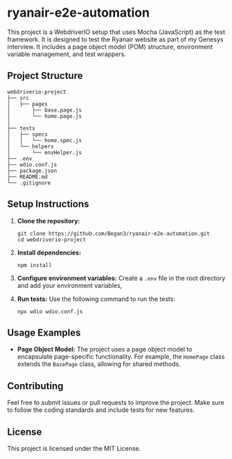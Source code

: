 # ryanair-e2e-automation

This project is a WebdriverIO setup that uses Mocha (JavaScript) as the test framework. It is designed to test the Ryanair website as part of my Genesys interview. It includes a page object model (POM) structure, environment variable management, and test wrappers.

## Project Structure

```
webdriverio-project
├── src
│   ├── pages
│       ├── base.page.js
│       └── home.page.js
│
├── tests
│   ├── specs
│   │   └── home.spec.js
│   └── helpers
│       └── envHelper.js
├── .env
├── wdio.conf.js
├── package.json
├── README.md
└── .gitignore
```

## Setup Instructions

1. **Clone the repository:**
   ```
   git clone https://github.com/Began3/ryanair-e2e-automation.git
   cd webdriverio-project
   ```

2. **Install dependencies:**
   ```
   npm install
   ```

3. **Configure environment variables:**
   Create a `.env` file in the root directory and add your environment variables,

4. **Run tests:**
   Use the following command to run the tests:
   ```
   npx wdio wdio.conf.js
   ```

## Usage Examples

- **Page Object Model:**
  The project uses a page object model to encapsulate page-specific functionality. For example, the `HomePage` class extends the `BasePage` class, allowing for shared methods.


## Contributing

Feel free to submit issues or pull requests to improve the project. Make sure to follow the coding standards and include tests for new features.

## License

This project is licensed under the MIT License.